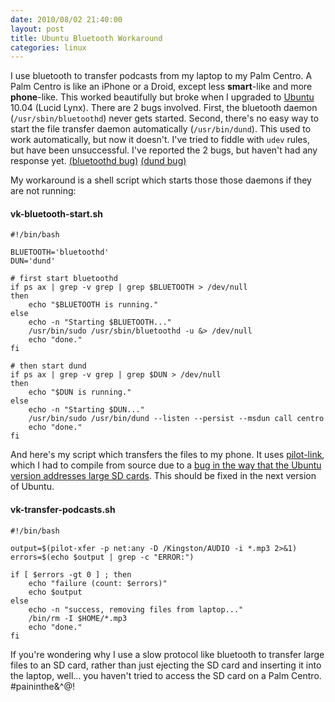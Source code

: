 ```yaml
---
date: 2010/08/02 21:40:00
layout: post
title: Ubuntu Bluetooth Workaround
categories: linux
---
```


I use bluetooth to transfer podcasts from my laptop to my Palm Centro. A
Palm Centro is like an iPhone or a Droid, except less **smart**-like and
more **phone**-like. This worked beautifully but broke when I upgraded to
[Ubuntu](http://www.ubuntu.com/desktop/get-ubuntu/download) 10.04 (Lucid
Lynx). There are 2 bugs involved. First, the bluetooth daemon
(`/usr/sbin/bluetoothd`) never gets started. Second, there's no easy way to
start the file transfer daemon automatically (`/usr/bin/dund`). This used
to work automatically, but now it doesn't. I've tried to fiddle with `udev`
rules, but have been unsuccessful. I've reported the 2 bugs, but haven't
had any response
yet. [(bluetoothd bug)](https://bugs.launchpad.net/ubuntu/+source/bluez/+bug/589464)
[(dund bug)](https://bugs.launchpad.net/ubuntu/+source/bluez/+bug/559538)

My workaround is a shell script which starts those those daemons if they
are not running:

#### vk-bluetooth-start.sh

    #!/bin/bash
    
    BLUETOOTH='bluetoothd'
    DUN='dund'
    
    # first start bluetoothd
    if ps ax | grep -v grep | grep $BLUETOOTH > /dev/null
    then
        echo "$BLUETOOTH is running."
    else
        echo -n "Starting $BLUETOOTH..."
        /usr/bin/sudo /usr/sbin/bluetoothd -u &> /dev/null
        echo "done."
    fi
    
    # then start dund
    if ps ax | grep -v grep | grep $DUN > /dev/null
    then
        echo "$DUN is running."
    else
        echo -n "Starting $DUN..."
        /usr/bin/sudo /usr/bin/dund --listen --persist --msdun call centro
        echo "done."
    fi

And here's my script which transfers the files to my phone. It uses
[pilot-link](http://packages.ubuntu.com/lucid/pilot-link), which I had to
compile from source due to a
[bug in the way that the Ubuntu version addresses large SD cards](https://bugs.launchpad.net/ubuntu/+source/pilot-link/+bug/592916). This
should be fixed in the next version of Ubuntu.

#### vk-transfer-podcasts.sh

    #!/bin/bash
    
    output=$(pilot-xfer -p net:any -D /Kingston/AUDIO -i *.mp3 2>&1)
    errors=$(echo $output | grep -c "ERROR:")
    
    if [ $errors -gt 0 ] ; then
        echo "failure (count: $errors)"
        echo $output
    else
        echo -n "success, removing files from laptop..."
        /bin/rm -I $HOME/*.mp3
        echo "done."
    fi

If you're wondering why I use a slow protocol like bluetooth to transfer
large files to an SD card, rather than just ejecting the SD card and
inserting it into the laptop, well... you haven't tried to access the SD
card on a Palm Centro. #paininthe\&^@!
